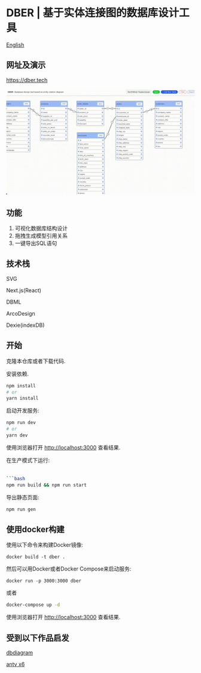 # DBER | 基于实体连接图的数据库设计工具

[English](README.md)

## 网址及演示

https://dber.tech

![Demo Gif](./dber.gif)

## 功能

1. 可视化数据库结构设计
2. 拖拽生成模型引用关系
3. 一键导出SQL语句

## 技术栈

SVG

Next.js(React)

DBML

ArcoDesign

Dexie(indexDB)

## 开始

克隆本仓库或者下载代码.

安装依赖.

```bash
npm install
# or
yarn install
```

启动开发服务:

```bash
npm run dev
# or
yarn dev
```

使用浏览器打开 [http://localhost:3000](http://localhost:3000) 查看结果.

在生产模式下运行:

```bash

```bash
npm run build && npm run start
```

导出静态页面:

```bash
npm run gen
```

## 使用docker构建

使用以下命令来构建Docker镜像:

```
docker build -t dber .
```

然后可以用Docker或者Docker Compose来启动服务:

```
docker run -p 3000:3000 dber
```

或者

```bash
docker-compose up -d
```

使用浏览器打开 [http://localhost:3000](http://localhost:3000) 查看结果.

## 受到以下作品启发

[dbdiagram](https://dbdiagram.io/)

[antv x6](https://x6.antv.vision/)
